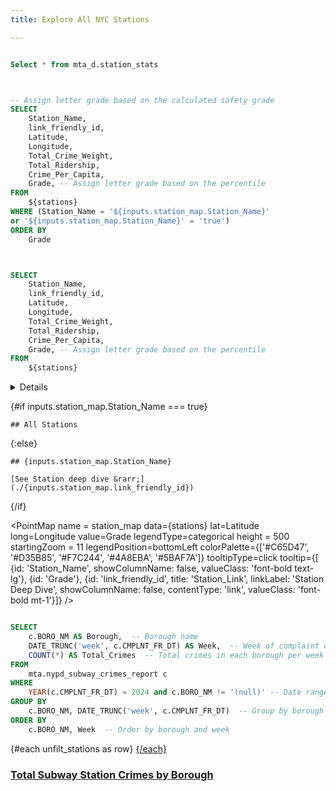 ```yaml
---
title: Explore All NYC Stations

---
```




```sql stations

Select * from mta_d.station_stats

```













```sql stations_table


-- Assign letter grade based on the calculated safety grade
SELECT
    Station_Name,
    link_friendly_id,
    Latitude,
    Longitude,
    Total_Crime_Weight,
    Total_Ridership,
    Crime_Per_Capita,
    Grade, -- Assign letter grade based on the percentile
FROM 
    ${stations}
WHERE (Station_Name = '${inputs.station_map.Station_Name}'
or '${inputs.station_map.Station_Name}' = 'true')
ORDER BY 
    Grade




```

```sql unfilt_stations
SELECT
    Station_Name,
    link_friendly_id,
    Latitude,
    Longitude,
    Total_Crime_Weight,
    Total_Ridership,
    Crime_Per_Capita,
    Grade, -- Assign letter grade based on the percentile
FROM 
    ${stations}
```



<Details title='Scoring System'>



### Scoring System
- **Weighted Total Crime Score**: This score considers the severity of crimes multiplied by the number of occurrences, ranked from most serious (Felony) to least serious (Violation).
- **Total Riders**: The total observed incoming and outgoing riders at each station.
- **Incidents per Rider**: Calculated as Weighted Total Crime Score divided by Total Riders.
- **Grade**: Assigned based on the percentile distribution of Incidents per Rider (A to F).


  

</Details>




{#if inputs.station_map.Station_Name === true}

    ## All Stations

{:else}

    ## {inputs.station_map.Station_Name}

    [See Station deep dive &rarr;](./{inputs.station_map.link_friendly_id})

{/if}

<PointMap
    name = station_map
    data={stations}
    lat=Latitude
    long=Longitude
    value=Grade
    legendType=categorical
    height = 500
    startingZoom = 11
    legendPosition=bottomLeft
    colorPalette={['#C65D47', '#D35B85', '#F7C244', '#4A8EBA', '#5BAF7A']}
    tooltipType=click
    tooltip={[
            {id: 'Station_Name', showColumnName: false, valueClass: 'font-bold text-lg'},
            {id: 'Grade'},
            {id: 'link_friendly_id', title: 'Station_Link', linkLabel: 'Station Deep Dive', showColumnName: false, contentType: 'link', valueClass: 'font-bold mt-1'}]}
/>

```sql crimes_by_borough

SELECT
    c.BORO_NM AS Borough,  -- Borough name
    DATE_TRUNC('week', c.CMPLNT_FR_DT) AS Week,  -- Week of complaint date
    COUNT(*) AS Total_Crimes  -- Total crimes in each borough per week
FROM 
    mta.nypd_subway_crimes_report c
WHERE 
    YEAR(c.CMPLNT_FR_DT) = 2024 and c.BORO_NM != '(null)' -- Date range for crimes
GROUP BY 
    c.BORO_NM, DATE_TRUNC('week', c.CMPLNT_FR_DT)  -- Group by borough and truncated week
ORDER BY 
    c.BORO_NM, Week  -- Order by borough and week


```



<DataTable data={stations_table} link=link_friendly_id search = true>  	
    <Column id=Station_Name title="Station" /> 	
    <Column id="Total_Crime_Weight" title="Weighted Total Crime Score" contentType=colorscale scaleColor=red align=centre/> 	
    <Column id="Total_Ridership" title="Total Riders" contentType=colorscale scaleColor= gold align=centre/> 	
    <Column id="Crime_Per_Capita" title="Incidents per Rider" contentType=colorscale colorMin=0 colorMax=0.0003 scaleColor={['green','white','maroon']} align=centre/>
    <Column id="Grade" title="Grade"  align=centre/> 	
</DataTable>

{#each unfilt_stations as row}
<a href= "/stationsa/{row.link_friendly_id}"/>
{/each}

### Total Subway Station Crimes by Borough
<AreaChart
    data={crimes_by_borough}
    x=Week
    y=Total_Crimes
    series = Borough
/>





